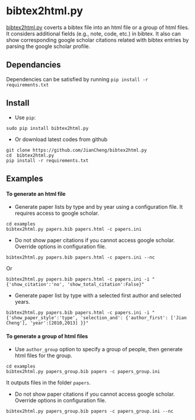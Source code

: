 
# bibtex2html.py

[bibtex2html.py](https://github.com/JianCheng/bibtex2html.py) coverts a bibtex file into an html file or a group of html files.
It considers additional fields (e.g., note, code, etc.) in bibtex. 
It also can show corresponding google scholar citations related with bibtex entries by parsing the google scholar profile. 


## Dependancies

Dependencies can be satisfied by running `pip install -r requirements.txt`


## Install 

* Use `pip`:

```
sudo pip install bibtex2html.py
```

* Or download latest codes from github

```
git clone https://github.com/JianCheng/bibtex2html.py
cd  bibtex2html.py
pip install -r requirements.txt
```


## Examples

#### To generate an html file 

* Generate paper lists by type and by year using a configuration file. It requires access to google scholar.
```
cd examples
bibtex2html.py papers.bib papers.html -c papers.ini 
```

* Do not show paper citations if you cannot access google scholar. Override options in configuration file.
```
bibtex2html.py papers.bib papers.html -c papers.ini --nc
```
Or
```
bibtex2html.py papers.bib papers.html -c papers.ini -i "{'show_citation':'no', 'show_total_citation':False}"
```


* Generate paper list by type with a selected first author and selected years.
```
bibtex2html.py papers.bib papers.html -c papers.ini -i "{'show_paper_style':'type', 'selection_and': {'author_first': ['Jian Cheng'], 'year':[2010,2013] }}"
```

#### To generate a group of html files

* Use `author_group` option to specify a group of people, then generate html files for the group.
```
cd examples
bibtex2html.py papers_group.bib papers -c papers_group.ini 
```
It outputs files in the folder `papers`.

* Do not show paper citations if you cannot access google scholar. Override options in configuration file.
```
bibtex2html.py papers_group.bib papers -c papers_group.ini --nc
```
